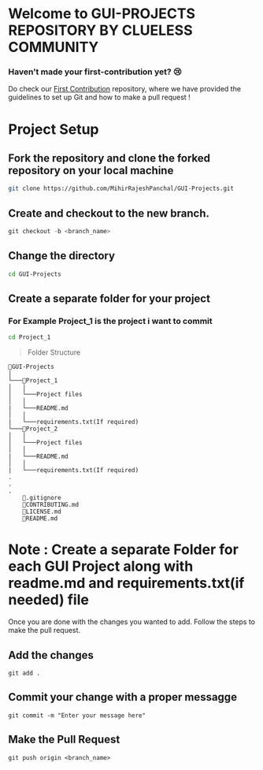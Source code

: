 # Welcome to GUI-PROJECTS REPOSITORY BY CLUELESS COMMUNITY

### Haven't made your first-contribution yet? 😢
Do check our [First Contribution](https://github.com/Clueless-Community/first-contribution) repository, where we have provided the guidelines to set up Git and how to make a pull request !

# Project Setup

## Fork the repository and clone the forked repository on your local machine
```bash
git clone https://github.com/MihirRajeshPanchal/GUI-Projects.git
```
## Create and checkout to the new branch.
```powershell
git checkout -b <branch_name>
```

## Change the directory
```bash
cd GUI-Projects
```

## Create a separate folder for your project
### For Example Project_1 is the project i want to commit
```bash
cd Project_1
```

> Folder Structure
```
📂GUI-Projects
│   
└───📂Project_1
│   │   
│   └───Project files
│   │ 
|   └───README.md
│   │ 
|   └───requirements.txt(If required)
└───📂Project_2
│   │   
│   └───Project files
│   │ 
|   └───README.md
│   │ 
|   └───requirements.txt(If required)
.
.
.
    📄.gitignore
    📄CONTRIBUTING.md
    📄LICENSE.md
    📄README.md
```

# Note : Create a separate Folder for each GUI Project along with readme.md and requirements.txt(if needed) file 

Once you are done with the changes you wanted to add. Follow the steps to make the pull request.

## Add the changes
```
git add .
```

## Commit your change with a proper messagge
```
git commit -m "Enter your message here"
```

## Make the Pull Request
```
git push origin <branch_name>
```